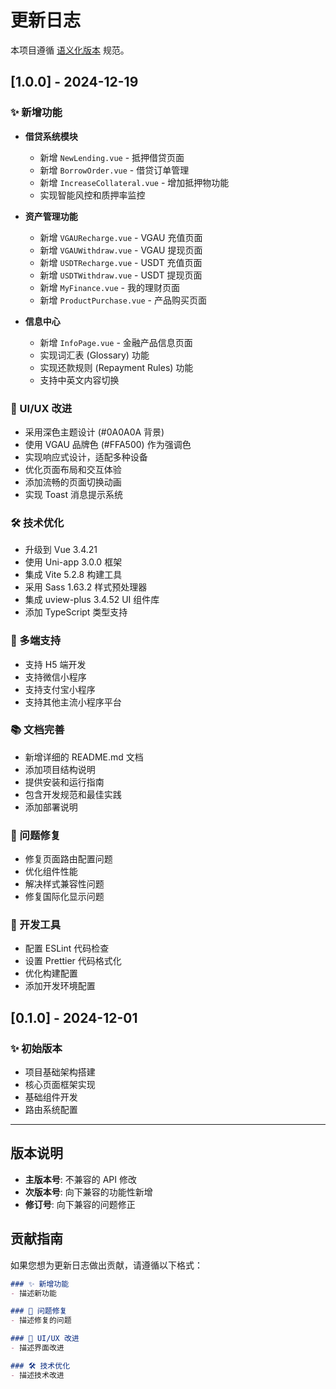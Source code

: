 # 更新日志

本项目遵循 [语义化版本](https://semver.org/lang/zh-CN/) 规范。

## [1.0.0] - 2024-12-19

### ✨ 新增功能
- **借贷系统模块**
  - 新增 `NewLending.vue` - 抵押借贷页面
  - 新增 `BorrowOrder.vue` - 借贷订单管理
  - 新增 `IncreaseCollateral.vue` - 增加抵押物功能
  - 实现智能风控和质押率监控

- **资产管理功能**
  - 新增 `VGAURecharge.vue` - VGAU 充值页面
  - 新增 `VGAUWithdraw.vue` - VGAU 提现页面
  - 新增 `USDTRecharge.vue` - USDT 充值页面
  - 新增 `USDTWithdraw.vue` - USDT 提现页面
  - 新增 `MyFinance.vue` - 我的理财页面
  - 新增 `ProductPurchase.vue` - 产品购买页面

- **信息中心**
  - 新增 `InfoPage.vue` - 金融产品信息页面
  - 实现词汇表 (Glossary) 功能
  - 实现还款规则 (Repayment Rules) 功能
  - 支持中英文内容切换

### 🎨 UI/UX 改进
- 采用深色主题设计 (#0A0A0A 背景)
- 使用 VGAU 品牌色 (#FFA500) 作为强调色
- 实现响应式设计，适配多种设备
- 优化页面布局和交互体验
- 添加流畅的页面切换动画
- 实现 Toast 消息提示系统

### 🛠 技术优化
- 升级到 Vue 3.4.21
- 使用 Uni-app 3.0.0 框架
- 集成 Vite 5.2.8 构建工具
- 采用 Sass 1.63.2 样式预处理器
- 集成 uview-plus 3.4.52 UI 组件库
- 添加 TypeScript 类型支持

### 📱 多端支持
- 支持 H5 端开发
- 支持微信小程序
- 支持支付宝小程序
- 支持其他主流小程序平台

### 📚 文档完善
- 新增详细的 README.md 文档
- 添加项目结构说明
- 提供安装和运行指南
- 包含开发规范和最佳实践
- 添加部署说明

### 🐛 问题修复
- 修复页面路由配置问题
- 优化组件性能
- 解决样式兼容性问题
- 修复国际化显示问题

### 🔧 开发工具
- 配置 ESLint 代码检查
- 设置 Prettier 代码格式化
- 优化构建配置
- 添加开发环境配置

## [0.1.0] - 2024-12-01

### ✨ 初始版本
- 项目基础架构搭建
- 核心页面框架实现
- 基础组件开发
- 路由系统配置

---

## 版本说明

- **主版本号**: 不兼容的 API 修改
- **次版本号**: 向下兼容的功能性新增
- **修订号**: 向下兼容的问题修正

## 贡献指南

如果您想为更新日志做出贡献，请遵循以下格式：

```markdown
### ✨ 新增功能
- 描述新功能

### 🐛 问题修复
- 描述修复的问题

### 🎨 UI/UX 改进
- 描述界面改进

### 🛠 技术优化
- 描述技术改进
``` 